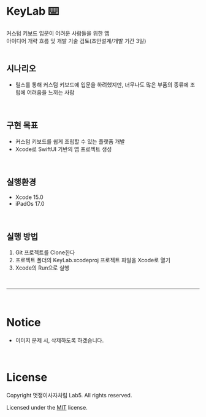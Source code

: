 # KeyLab ⌨️
커스텀 키보드 입문이 어려운 사람들을 위한 앱
<br>아이디어 개략 흐름 및 개발 기술 검토(초안설계/개발 기간 3일)
<br><br>

## 시나리오

- 릴스를 통해 커스텀 키보드에 입문을 하려했지만, 너무나도 많은 부품의 종류에 조립에 어려움을 느끼는 사람

<br>
  
## 구현 목표
- 커스텀 키보드를 쉽게 조립할 수 있는 플랫폼 개발
- Xcode로 SwiftUI 기반의 앱 프로젝트 생성

<br>

## 실행환경
- Xcode 15.0
- iPadOs 17.0

<br>

## 실행 방법
1. Git 프로젝트를 Clone한다
2. 프로젝트 폴더의 KeyLab.xcodeproj 프로젝트 파일을 Xcode로 열기
3. Xcode의 Run으로 실행

<br>

-----

<br>

# Notice
- 이미지 문제 시, 삭제하도록 하겠습니다.

<br>

# License
Copyright 멋쟁이사자처럼 Lab5. All rights reserved.

Licensed under the [MIT](LICENSE) license.

<br><br>
